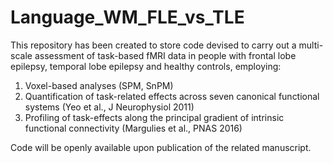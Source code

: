 # Language_WM_FLE_vs_TLE

This repository has been created to store code devised to carry out a multi-scale assessment of task-based fMRI data in people with frontal lobe epilepsy, temporal lobe epilepsy and healthy controls, employing:
1) Voxel-based analyses (SPM, SnPM)
2) Quantification of task-related effects across seven canonical functional systems (Yeo et al., J Neurophysiol 2011)
3) Profiling of task-effects along the principal gradient of intrinsic functional connectivity (Margulies et al., PNAS 2016)

Code will be openly available upon publication of the related manuscript.
